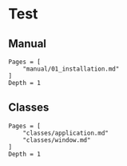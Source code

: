 # Test

## Manual

```@contents
Pages = [
    "manual/01_installation.md"
]
Depth = 1
```

## Classes

```@contents
Pages = [
    "classes/application.md"
    "classes/window.md"
]
Depth = 1
```
